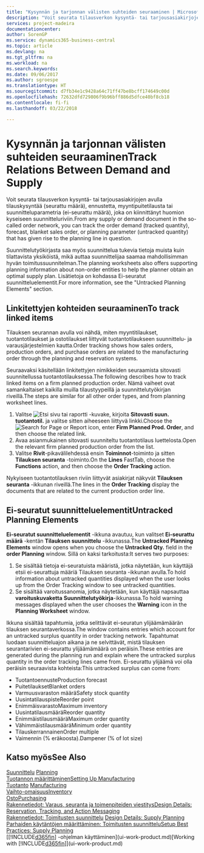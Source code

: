 ```yaml
---
title: "Kysynnän ja tarjonnan välisten suhteiden seuraaminen | Microsoft Docs"
description: "Voit seurata tilausverkon kysyntä- tai tarjousasiakirjojen avulla tilauskysyntää (seurattu määrä), ennustetta, myyntipuitetilausta tai suunnitteluparametria (ei-seurattu määrä), joka on kiinnittänyt huomion kyseiseen suunnitteluriviin."
services: project-madeira
documentationcenter: 
author: SorenGP
ms.service: dynamics365-business-central
ms.topic: article
ms.devlang: na
ms.tgt_pltfrm: na
ms.workload: na
ms.search.keywords: 
ms.date: 09/06/2017
ms.author: sgroespe
ms.translationtype: HT
ms.sourcegitcommit: d7fb34e1c9428a64c71ff47be8bcff174649c00d
ms.openlocfilehash: 72632dfd729806f9b96bff886d5dfce40bf8cb18
ms.contentlocale: fi-fi
ms.lasthandoff: 03/22/2018

---
```

# <a name="track-relations-between-demand-and-supply"></a><span data-ttu-id="16e64-103">Kysynnän ja tarjonnan välisten suhteiden seuraaminen</span><span class="sxs-lookup"><span data-stu-id="16e64-103">Track Relations Between Demand and Supply</span></span>
<span data-ttu-id="16e64-104">Voit seurata tilausverkon kysyntä- tai tarjousasiakirjojen avulla tilauskysyntää (seurattu määrä), ennustetta, myyntipuitetilausta tai suunnitteluparametria (ei-seurattu määrä), joka on kiinnittänyt huomion kyseiseen suunnitteluriviin.</span><span class="sxs-lookup"><span data-stu-id="16e64-104">From any supply or demand document in the so-called order network, you can track the order demand (tracked quantity), forecast, blanket sales order, or planning parameter (untracked quantity) that has given rise to the planning line in question.</span></span>

<span data-ttu-id="16e64-105">Suunnittelutyökirjasta saa myös suunnittelua tukevia tietoja muista kuin tilattavista yksiköistä, mikä auttaa suunnittelijaa saamaa mahdollisimman hyvän toimitussuunnitelman.</span><span class="sxs-lookup"><span data-stu-id="16e64-105">The planning worksheets also offers supporting planning information about non-order entities to help the planner obtain an optimal supply plan.</span></span> <span data-ttu-id="16e64-106">Lisätietoja on kohdassa Ei-seuratut suunnitteluelementit.</span><span class="sxs-lookup"><span data-stu-id="16e64-106">For more information, see the "Untracked Planning Elements" section.</span></span>

## <a name="to-track-linked-items"></a><span data-ttu-id="16e64-107">Linkitettyjen kohteiden seuraaminen</span><span class="sxs-lookup"><span data-stu-id="16e64-107">To track linked items</span></span>
<span data-ttu-id="16e64-108">Tilauksen seurannan avulla voi nähdä, miten myyntitilaukset, tuotantotilaukset ja ostotilaukset liittyvät tuotantotilaukseen suunnittelu- ja varausjärjestelmien kautta.</span><span class="sxs-lookup"><span data-stu-id="16e64-108">Order tracking shows how sales orders, production orders, and purchase orders are related to the manufacturing order through the planning and reservation systems.</span></span>

<span data-ttu-id="16e64-109">Seuraavaksi käsitellään linkitettyjen nimikkeiden seuraamista sitovasti suunnitellussa tuotantotilauksessa.</span><span class="sxs-lookup"><span data-stu-id="16e64-109">The following describes how to track linked items on a firm planned production order.</span></span> <span data-ttu-id="16e64-110">Nämä vaiheet ovat samankaltaiset kaikilla muilla tilaustyypeillä ja suunnittelutyökirjan riveillä.</span><span class="sxs-lookup"><span data-stu-id="16e64-110">The steps are similar for all other order types, and from planning worksheet lines.</span></span>

1. <span data-ttu-id="16e64-111">Valitse ![Etsi sivu tai raportti](media/ui-search/search_small.png "Etsi sivu tai raportti -kuvake") -kuvake, kirjoita **Sitovasti suun. tuotantotil.** ja valitse sitten aiheeseen liittyvä linkki.</span><span class="sxs-lookup"><span data-stu-id="16e64-111">Choose the ![Search for Page or Report](media/ui-search/search_small.png "Search for Page or Report icon") icon, enter **Firm Planned Prod. Order**, and then choose the related link.</span></span>
2. <span data-ttu-id="16e64-112">Avaa asianmukainen sitovasti suunniteltu tuotantotilaus luettelosta.</span><span class="sxs-lookup"><span data-stu-id="16e64-112">Open the relevant firm planned production order from the list.</span></span>
3. <span data-ttu-id="16e64-113">Valitse **Rivit**-pikavälilehdessä ensin **Toiminnot**-toiminto ja sitten **Tilauksen seuranta** -toiminto.</span><span class="sxs-lookup"><span data-stu-id="16e64-113">On the **Lines** FastTab, choose the **Functions** action, and then choose the **Order Tracking** action.</span></span>

<span data-ttu-id="16e64-114">Nykyiseen tuotantotilauksen riviin liittyvät asiakirjat näkyvät **Tilauksen seuranta** -ikkunan riveillä.</span><span class="sxs-lookup"><span data-stu-id="16e64-114">The lines in the **Order Tracking** display the documents that are related to the current production order line.</span></span>

## <a name="untracked-planning-elements"></a><span data-ttu-id="16e64-115">Ei-seuratut suunnitteluelementit</span><span class="sxs-lookup"><span data-stu-id="16e64-115">Untracked Planning Elements</span></span>
<span data-ttu-id="16e64-116">**Ei-seuratut suunnitteluelementit** -ikkuna avautuu, kun valitset **Ei-seurattu määrä** -kentän **Tilauksen suunnittelu** -ikkunassa.</span><span class="sxs-lookup"><span data-stu-id="16e64-116">The **Untracked Planning Elements** window opens when you choose the **Untracked Qty.** field in the **order Planning** window.</span></span> <span data-ttu-id="16e64-117">Sillä on kaksi tarkoitusta:</span><span class="sxs-lookup"><span data-stu-id="16e64-117">It serves two purposes:</span></span>

1. <span data-ttu-id="16e64-118">Se sisältää tietoja ei-seuratuista määristä, jotka näytetään, kun käyttäjä etsii ei-seurattuja määriä Tilauksen seuranta -ikkunan avulla.</span><span class="sxs-lookup"><span data-stu-id="16e64-118">To hold information about untracked quantities displayed when the user looks up from the Order Tracking window to see untracked quantities.</span></span>
2. <span data-ttu-id="16e64-119">Se sisältää varoitussanomia, jotka näytetään, kun käyttäjä napsauttaa **varoituskuvaketta** **Suunnittelutyökirja**-ikkunassa.</span><span class="sxs-lookup"><span data-stu-id="16e64-119">To hold warning messages displayed when the user chooses the **Warning** icon in the **Planning Worksheet** window.</span></span>

<span data-ttu-id="16e64-120">Ikkuna sisältää tapahtumia, jotka selittävät ei-seuratun ylijäämämäärän tilauksen seurantaverkossa.</span><span class="sxs-lookup"><span data-stu-id="16e64-120">The window contains entries which account for an untracked surplus quantity in order tracking network.</span></span> <span data-ttu-id="16e64-121">Tapahtumat luodaan suunnitteluajon aikana ja ne selvittävät, mistä tilauksen seurantarivien ei-seurattu ylijäämämäärä on peräisin.</span><span class="sxs-lookup"><span data-stu-id="16e64-121">These entries are generated during the planning run and explain where the untracked surplus quantity in the order tracking lines came from.</span></span> <span data-ttu-id="16e64-122">Ei-seurattu ylijäämä voi olla peräisin seuraavista kohteista:</span><span class="sxs-lookup"><span data-stu-id="16e64-122">This untracked surplus can come from:</span></span>

- <span data-ttu-id="16e64-123">Tuotantoennuste</span><span class="sxs-lookup"><span data-stu-id="16e64-123">Production forecast</span></span>
- <span data-ttu-id="16e64-124">Puitetilaukset</span><span class="sxs-lookup"><span data-stu-id="16e64-124">Blanket orders</span></span>
- <span data-ttu-id="16e64-125">Varmuusvaraston määrä</span><span class="sxs-lookup"><span data-stu-id="16e64-125">Safety stock quantity</span></span>
- <span data-ttu-id="16e64-126">Uusintatilauspiste</span><span class="sxs-lookup"><span data-stu-id="16e64-126">Reorder point</span></span>
- <span data-ttu-id="16e64-127">Enimmäisvarasto</span><span class="sxs-lookup"><span data-stu-id="16e64-127">Maximum inventory</span></span>
- <span data-ttu-id="16e64-128">Uusintatilausmäärä</span><span class="sxs-lookup"><span data-stu-id="16e64-128">Reorder quantity</span></span>
- <span data-ttu-id="16e64-129">Enimmäistilausmäärä</span><span class="sxs-lookup"><span data-stu-id="16e64-129">Maximum order quantity</span></span>
- <span data-ttu-id="16e64-130">Vähimmäistilausmäärä</span><span class="sxs-lookup"><span data-stu-id="16e64-130">Minimum order quantity</span></span>
- <span data-ttu-id="16e64-131">Tilauskerrannainen</span><span class="sxs-lookup"><span data-stu-id="16e64-131">Order multiple</span></span>
- <span data-ttu-id="16e64-132">Vaimennin (% eräkoosta).</span><span class="sxs-lookup"><span data-stu-id="16e64-132">Dampener (% of lot size)</span></span>

## <a name="see-also"></a><span data-ttu-id="16e64-133">Katso myös</span><span class="sxs-lookup"><span data-stu-id="16e64-133">See Also</span></span>  
<span data-ttu-id="16e64-134">[Suunnittelu](production-planning.md) </span><span class="sxs-lookup"><span data-stu-id="16e64-134">[Planning](production-planning.md) </span></span>  
[<span data-ttu-id="16e64-135">Tuotannon määrittäminen</span><span class="sxs-lookup"><span data-stu-id="16e64-135">Setting Up Manufacturing</span></span>](production-configure-production-processes.md)  
<span data-ttu-id="16e64-136">[Tuotanto](production-manage-manufacturing.md)  </span><span class="sxs-lookup"><span data-stu-id="16e64-136">[Manufacturing](production-manage-manufacturing.md)  </span></span>  
[<span data-ttu-id="16e64-137">Vaihto-omaisuus</span><span class="sxs-lookup"><span data-stu-id="16e64-137">Inventory</span></span>](inventory-manage-inventory.md)  
[<span data-ttu-id="16e64-138">Osto</span><span class="sxs-lookup"><span data-stu-id="16e64-138">Purchasing</span></span>](purchasing-manage-purchasing.md)  
[<span data-ttu-id="16e64-139">Rakennetiedot: Varaus, seuranta ja toimenpiteiden viestitys</span><span class="sxs-lookup"><span data-stu-id="16e64-139">Design Details: Reservation, Tracking, and Action Messaging</span></span>](design-details-reservation-order-tracking-and-action-messaging.md)  
<span data-ttu-id="16e64-140">[Rakennetiedot: Toimitusten suunnittelu](design-details-supply-planning.md) </span><span class="sxs-lookup"><span data-stu-id="16e64-140">[Design Details: Supply Planning](design-details-supply-planning.md) </span></span>  
[<span data-ttu-id="16e64-141">Parhaiden käytäntöjen määrittäminen: Toimitusten suunnittelu</span><span class="sxs-lookup"><span data-stu-id="16e64-141">Setup Best Practices: Supply Planning</span></span>](setup-best-practices-supply-planning.md)  
<span data-ttu-id="16e64-142">[[!INCLUDE[d365fin](includes/d365fin_md.md)] -ohjelman käyttäminen](ui-work-product.md)</span><span class="sxs-lookup"><span data-stu-id="16e64-142">[Working with [!INCLUDE[d365fin](includes/d365fin_md.md)]](ui-work-product.md)</span></span>

